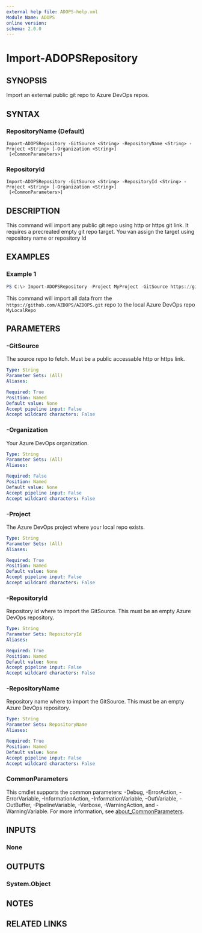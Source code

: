 ```yaml
---
external help file: ADOPS-help.xml
Module Name: ADOPS
online version:
schema: 2.0.0
---
```


# Import-ADOPSRepository

## SYNOPSIS
Import an external public git repo to Azure DevOps repos.

## SYNTAX

### RepositoryName (Default)
```
Import-ADOPSRepository -GitSource <String> -RepositoryName <String> -Project <String> [-Organization <String>]
 [<CommonParameters>]
```

### RepositoryId
```
Import-ADOPSRepository -GitSource <String> -RepositoryId <String> -Project <String> [-Organization <String>]
 [<CommonParameters>]
```

## DESCRIPTION
This command will import any public git repo using http or https git link.
It requires a precreated empty git repo target. You van assign the target using repository name or repository Id

## EXAMPLES

### Example 1
```powershell
PS C:\> Import-ADOPSRepository -Project MyProject -GitSource https://github.com/AZDOPS/AZDOPS.git -RepositoryName MyLocalRepo
```

This command will import all data from the `https://github.com/AZDOPS/AZDOPS.git` repo to the local Azure DevOps repo `MyLocalRepo`

## PARAMETERS

### -GitSource
The source repo to fetch. Must be a public accessable http or https link.

```yaml
Type: String
Parameter Sets: (All)
Aliases:

Required: True
Position: Named
Default value: None
Accept pipeline input: False
Accept wildcard characters: False
```

### -Organization
Your Azure DevOps organization.

```yaml
Type: String
Parameter Sets: (All)
Aliases:

Required: False
Position: Named
Default value: None
Accept pipeline input: False
Accept wildcard characters: False
```

### -Project
The Azure DevOps project where your local repo exists.

```yaml
Type: String
Parameter Sets: (All)
Aliases:

Required: True
Position: Named
Default value: None
Accept pipeline input: False
Accept wildcard characters: False
```

### -RepositoryId
Repository id where to import the GitSource.
This must be an empty Azure DevOps repository.

```yaml
Type: String
Parameter Sets: RepositoryId
Aliases:

Required: True
Position: Named
Default value: None
Accept pipeline input: False
Accept wildcard characters: False
```

### -RepositoryName
Repository name where to import the GitSource.
This must be an empty Azure DevOps repository.

```yaml
Type: String
Parameter Sets: RepositoryName
Aliases:

Required: True
Position: Named
Default value: None
Accept pipeline input: False
Accept wildcard characters: False
```

### CommonParameters
This cmdlet supports the common parameters: -Debug, -ErrorAction, -ErrorVariable, -InformationAction, -InformationVariable, -OutVariable, -OutBuffer, -PipelineVariable, -Verbose, -WarningAction, and -WarningVariable. For more information, see [about_CommonParameters](http://go.microsoft.com/fwlink/?LinkID=113216).

## INPUTS

### None

## OUTPUTS

### System.Object
## NOTES

## RELATED LINKS
